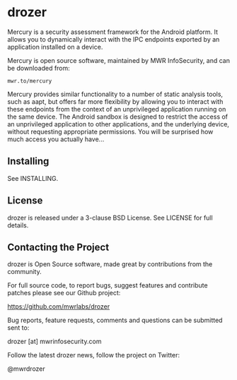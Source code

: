 drozer
======

Mercury is a security assessment framework for the Android platform. It allows you to dynamically interact with the IPC endpoints exported by an application installed on a device.

Mercury is open source software, maintained by MWR InfoSecurity, and can be downloaded from:

    mwr.to/mercury

Mercury provides similar functionality to a number of static analysis tools, such as aapt, but offers far more flexibility by allowing you to interact with these endpoints from the context of an unprivileged application running on the same device. The Android sandbox is designed to restrict the access of an unprivileged application to other applications, and the underlying device, without requesting appropriate permissions. You will be surprised how much access you actually have...


Installing
----------

See INSTALLING.


License
-------

drozer is released under a 3-clause BSD License. See LICENSE for full details.


Contacting the Project
----------------------

drozer is Open Source software, made great by contributions from the community.

For full source code, to report bugs, suggest features and contribute patches please see our Github project:

  https://github.com/mwrlabs/drozer

Bug reports, feature requests, comments and questions can be submitted sent to:

  drozer [at] mwrinfosecurity.com

Follow the latest drozer news, follow the project on Twitter:

  @mwrdrozer

